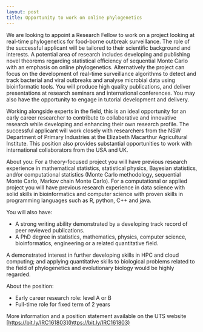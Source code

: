 ```yaml
---
layout: post
title: Opportunity to work on online phylogenetics
---
```


We are looking to appoint a Research Fellow to work on a project looking at real-time phylogenetics for food-borne outbreak surveillance. The role of the successful applicant will be tailored to their scientific background and interests. A potential area of research includes developing and publishing novel theorems regarding statistical efficiency of sequential Monte Carlo with an emphasis on online phylogenetics. Alternatively the project can focus on the development of real-time surveillance algorithms to detect and track bacterial and viral outbreaks and analyse microbial data using bioinformatic tools. You will produce high quality publications, and deliver presentations at research seminars and international conferences. You may also have the opportunity to engage in tutorial development and delivery.

Working alongside experts in the field, this is an ideal opportunity for an early career researcher to contribute to collaborative and innovative research while developing and enhancing their own research profile. The successful applicant will work closely with researchers from the NSW Department of Primary Industries at the Elizabeth Macarthur Agricultural Institute. This position also provides substantial opportunities to work with international collaborators from the USA and UK.

About you:
For a theory-focused project you will have previous research experience in mathematical statistics, statistical physics, Bayesian statistics, and/or computational statistics (Monte Carlo methodology, sequential Monte Carlo, Markov chain Monte Carlo). For a computational or applied project you will have previous research experience in data science with solid skills in bioinformatics and computer science with proven skills in programming languages such as R, python, C++ and java.

You will also have:
 - A strong writing ability demonstrated by a developing track record of peer reviewed publications.
 - A PhD degree in statistics, mathematics, physics, computer science, bioinformatics, engineering or a related quantitative field.

A demonstrated interest in further developing skills in HPC and cloud computing; and applying quantitative skills to biological problems related to the field of phylogenetics and evolutionary biology would be highly regarded.

About the position:
 - Early career research role: level A or B
 - Full-time role for fixed term of 2 years

More information and a position statement available on the UTS website [https://bit.ly/IRC161803](https://bit.ly/IRC161803)